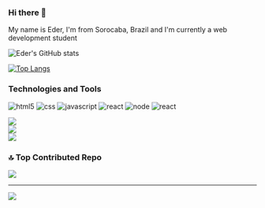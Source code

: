 ### Hi there 👋

My name is Eder, I'm from Sorocaba, Brazil and I'm currently a web development student

![Eder's GitHub stats](https://github-readme-stats.vercel.app/api?username=EderASLeite&show_icons=true&bg_color=00000000)

[![Top Langs](https://github-readme-stats.vercel.app/api/top-langs/?username=EderASLeite&hide_progress=true)](https://github.com/anuraghazra/github-readme-stats)

### Technologies and Tools
<div style="display: inline block">
<img alt="html5" src="https://img.shields.io/badge/HTML5-E34F26?style=for-the-badge&logo=html5&logoColor=white">
<img alt="css" src="https://img.shields.io/badge/CSS3-1572B6?style=for-the-badge&logo=css3&logoColor=white">
<img alt="javascript" src="https://img.shields.io/badge/JavaScript-F7DF1E?style=for-the-badge&logo=javascript&logoColor=black">
<img alt="react" src="https://img.shields.io/badge/TypeScript-007ACC?style=for-the-badge&logo=typescript&logoColor=white">
<img alt="node" src="https://img.shields.io/badge/Node.js-43853D?style=for-the-badge&logo=node.js&logoColor=white">
<img alt="react" src="https://img.shields.io/badge/React-20232A?style=for-the-badge&logo=react&logoColor=61DAFB">
</div>

![](https://github-readme-stats.vercel.app/api?username=EderASLeite&theme=dracula&hide_border=false&include_all_commits=false&count_private=false)<br/>
![](https://github-readme-streak-stats.herokuapp.com/?user=EderASLeite&theme=dracula&hide_border=false)<br/>
![](https://github-readme-stats.vercel.app/api/top-langs/?username=EderASLeite&theme=dracula&hide_border=false&include_all_commits=false&count_private=false&layout=compact)

### 🔝 Top Contributed Repo
![](https://github-contributor-stats.vercel.app/api?username=EderASLeite&limit=5&theme=dracula&combine_all_yearly_contributions=true)

---
[![](https://visitcount.itsvg.in/api?id=EderASLeite&icon=0&color=0)](https://visitcount.itsvg.in)




